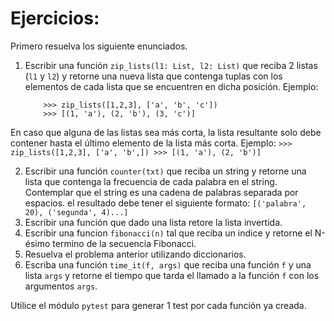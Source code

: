 

# Ejercicios:
Primero resuelva los siguiente enunciados.

1. Escribir una función `zip_lists(l1: List, l2: List)` que reciba 2 listas (`l1` y `l2`) y retorne una nueva lista que contenga tuplas con los elementos de cada lista que se encuentren 
en dicha posición. 
Ejemplo:
    ```
        >>> zip_lists([1,2,3], ['a', 'b', 'c'])
        >>> [(1, 'a'), (2, 'b'), (3, 'c')]
    ```

En caso que alguna de las listas sea más corta, la lista resultante solo debe contener hasta el último elemento de la lista más corta.
Ejemplo: 
    ```
        >>> zip_lists([1,2,3], ['a', 'b',])
        >>> [(1, 'a'), (2, 'b')]
    ```

2. Escribir una función `counter(txt)` que reciba un string y retorne una lista que contenga la frecuencia de cada palabra en el string. Contemplar que el string es una cadena de palabras separada por espacios. 
   el resultado debe tener el siguiente formato: `[('palabra', 20), ('segunda', 4)...]`
3. Escribir una función que dado una lista retore la lista invertida.
4. Escribir una funcion `fibonacci(n)` tal que reciba un indice y retorne el N-ésimo termino
   de la secuencia Fibonacci.
5. Resuelva el problema anterior utilizando diccionarios.
6. Escriba una función `time_it(f, args)` que reciba una función `f` y una lista `args` y retorne el tiempo que tarda el llamado a la función `f` con los argumentos `args`.


Utilice el módulo `pytest` para generar 1 test por cada función ya creada.

